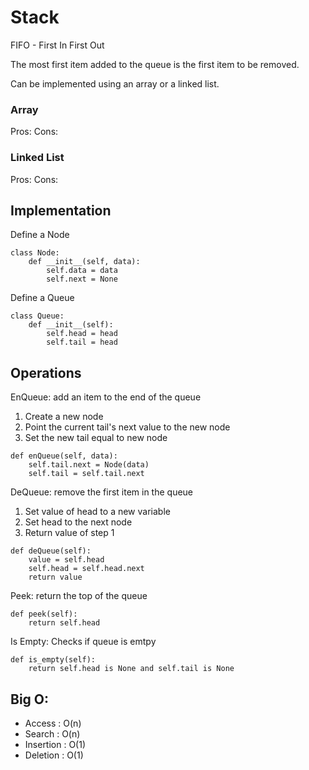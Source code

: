 # Stack
FIFO - First In First Out

The most first item added to the queue is the first item to be removed.

Can be implemented using an array or a linked list.
### Array
Pros:
Cons:

### Linked List
Pros:
Cons:

## Implementation 
Define a Node
```
class Node:
    def __init__(self, data):
        self.data = data
        self.next = None
```
Define a Queue
```
class Queue:
    def __init__(self):
        self.head = head
        self.tail = head
```
## Operations
EnQueue: add an item to the end of the queue
1. Create a new node 
2. Point the current tail's next value to the new node 
3. Set the new tail equal to new node
```
def enQueue(self, data):
    self.tail.next = Node(data)
    self.tail = self.tail.next 
```
DeQueue: remove the first item in the queue
1. Set value of head to a new variable
2. Set head to the next node
3. Return value of step 1
```
def deQueue(self):
    value = self.head
    self.head = self.head.next
    return value 
```
Peek: return the top of the queue
```
def peek(self):
    return self.head 
```
Is Empty: Checks if queue is emtpy 
```
def is_empty(self):
    return self.head is None and self.tail is None
```

## Big O:
- Access   :  O(n)
- Search   :  O(n)
- Insertion :  O(1)
- Deletion  :  O(1)